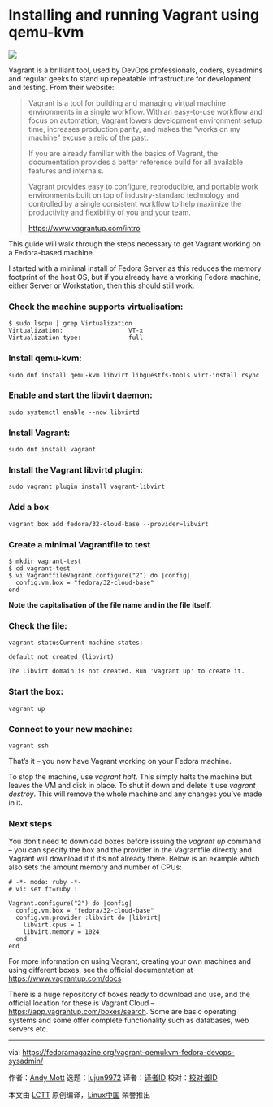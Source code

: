 [#]: collector: (lujun9972)
[#]: translator: ( )
[#]: reviewer: ( )
[#]: publisher: ( )
[#]: url: ( )
[#]: subject: (Installing and running Vagrant using qemu-kvm)
[#]: via: (https://fedoramagazine.org/vagrant-qemukvm-fedora-devops-sysadmin/)
[#]: author: (Andy Mott https://fedoramagazine.org/author/amott/)

Installing and running Vagrant using qemu-kvm
======

![][1]

Vagrant is a brilliant tool, used by DevOps professionals, coders, sysadmins and regular geeks to stand up repeatable infrastructure for development and testing. From their website:

> Vagrant is a tool for building and managing virtual machine environments in a single workflow. With an easy-to-use workflow and focus on automation, Vagrant lowers development environment setup time, increases production parity, and makes the “works on my machine” excuse a relic of the past.
>
> If you are already familiar with the basics of Vagrant, the documentation provides a better reference build for all available features and internals.
>
> Vagrant provides easy to configure, reproducible, and portable work environments built on top of industry-standard technology and controlled by a single consistent workflow to help maximize the productivity and flexibility of you and your team.
>
> <https://www.vagrantup.com/intro>

This guide will walk through the steps necessary to get Vagrant working on a Fedora-based machine.

I started with a minimal install of Fedora Server as this reduces the memory footprint of the host OS, but if you already have a working Fedora machine, either Server or Workstation, then this should still work.

### Check the machine supports virtualisation:

```
$ sudo lscpu | grep Virtualization
Virtualization:                  VT-x
Virtualization type:             full
```

### Install qemu-kvm:

```
sudo dnf install qemu-kvm libvirt libguestfs-tools virt-install rsync
```

### Enable and start the libvirt daemon:

```
sudo systemctl enable --now libvirtd
```

### Install Vagrant:

```
sudo dnf install vagrant
```

### Install the Vagrant libvirtd plugin:

```
sudo vagrant plugin install vagrant-libvirt
```

### Add a box

```
vagrant box add fedora/32-cloud-base --provider=libvirt
```

### Create a minimal Vagrantfile to test

```
$ mkdir vagrant-test
$ cd vagrant-test
$ vi VagrantfileVagrant.configure("2") do |config|
  config.vm.box = "fedora/32-cloud-base"
end
```

**Note the capitalisation of the file name and in the file itself.**

### Check the file:

```
vagrant statusCurrent machine states:

default not created (libvirt)

The Libvirt domain is not created. Run 'vagrant up' to create it.
```

### Start the box:

```
vagrant up
```

### Connect to your new machine:

```
vagrant ssh
```

That’s it – you now have Vagrant working on your Fedora machine.

To stop the machine, use _vagrant halt_. This simply halts the machine but leaves the VM and disk in place.
To shut it down and delete it use _vagrant destroy_. This will remove the whole machine and any changes you’ve made in it.

### Next steps

You don’t need to download boxes before issuing the _vagrant up_ command – you can specify the box and the provider in the Vagrantfile directly and Vagrant will download it if it’s not already there. Below is an example which also sets the amount memory and number of CPUs:

```
# -*- mode: ruby -*-
# vi: set ft=ruby :

Vagrant.configure("2") do |config|
  config.vm.box = "fedora/32-cloud-base"
  config.vm.provider :libvirt do |libvirt|
    libvirt.cpus = 1
    libvirt.memory = 1024
  end
end
```

For more information on using Vagrant, creating your own machines and using different boxes, see the official documentation at <https://www.vagrantup.com/docs>

There is a huge repository of boxes ready to download and use, and the official location for these is Vagrant Cloud – <https://app.vagrantup.com/boxes/search>. Some are basic operating systems and some offer complete functionality such as databases, web servers etc.

--------------------------------------------------------------------------------

via: https://fedoramagazine.org/vagrant-qemukvm-fedora-devops-sysadmin/

作者：[Andy Mott][a]
选题：[lujun9972][b]
译者：[译者ID](https://github.com/译者ID)
校对：[校对者ID](https://github.com/校对者ID)

本文由 [LCTT](https://github.com/LCTT/TranslateProject) 原创编译，[Linux中国](https://linux.cn/) 荣誉推出

[a]: https://fedoramagazine.org/author/amott/
[b]: https://github.com/lujun9972
[1]: https://fedoramagazine.org/wp-content/uploads/2020/09/vagrant-beginner-howto-816x346.png
